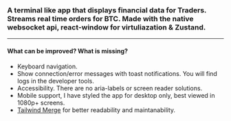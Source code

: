 ### A terminal like app that displays financial data for Traders. Streams real time orders for BTC. Made with the native websocket api, react-window for virtuliazation & Zustand. 

---

#### What can be improved? What is missing?

- Keyboard navigation.
- Show connection/error messages with toast notifications. You will find logs in the developer tools.
- Accessibility. There are no aria-labels or screen reader solutions.
- Mobile support, I have styled the app for desktop only, best viewed in 1080p+ screens.
- [Tailwind Merge](https://github.com/dcastil/tailwind-merge) for better readability and maintanability.
